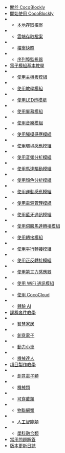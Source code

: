 - [關於 CocoBlockly](index)
- [開始使用 CocoBlockly](/getting-started/info)
- - [本地存取檔案](/getting-started/local-storage)
- - [雲端存取檔案](/getting-started/cloud-storage)
- - [檔案快照](/getting-started/project-snapshot)
- - [序列埠監視器](/getting-started/serial-monitor)
- [電子模組基本教學](/cocomod/overview)
- - [使用主機板模組](/cocomod/main-controller)
- - [使用教學模組](/cocomod/sensor-101)
- - [使用LED燈模組 ](/cocomod/led-matrix)
- - [使用屏幕模組](/cocomod/screen)
- - [使用音樂模組](/cocomod/music)
- - [使用觸摸感應模組](/cocomod/touch)
- - [使用環境感應模組](/cocomod/environment)
- - [使用音頻分析模組](/cocomod/audio-analyzer)
- - [使用馬達驅動模組](/cocomod/motor-driver)
- - [使用顏色分析模組](/cocomod/color-analyzer)
- - [使用運動感應模組](/cocomod/motion)
- - [使用電源管理模組](/cocomod/power-management)
- - [使用藍牙通訊模組](/cocomod/bluetooth)
- - [使用伺服馬達轉接模組](/cocomod/servo)
- - [使用轉接模組](/cocomod/hub)
- - [使用平行轉接模組](/cocomod/horizontal-adapter)
- - [使用正反轉接模組](/cocomod/reversed-adapter)
- - [使用第三方感應器](/cocomod/3rd-party)
- - [使用 WiFi 通訊模組](/cocomod/wifi)
- - [使用 CocoCloud](/cocomod/coco-cloud)
- - [體驗 AI](/getting-started/using-ai)
- [課程套件教學](/kit/overview)
- - [智慧家居](/kit/smart-home)
- - [創意電子](/kit/creative-electronics)
- - [動力小車](/kit/robot-car)
- - [機械達人](/kit/robot-arm)
- [項目製作教學](/projects/overview)
- - [創意電子類](/projects/creative-electronics)
- - [機械類](/projects/mechanical-device)
- - [可穿戴類](/projects/wearable-device)
- - [物聯網類](/projects/iot)
- - [人工智能類](/projects/ai)
- - [學科融合類](/projects/interdisciplinary)
- [常用問題解答](faq) 
- [版本更新日誌](changelog) 
